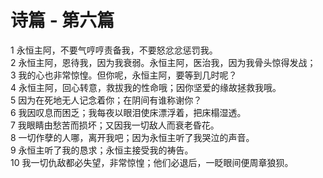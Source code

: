 # 诗篇 - 第六篇
  
 1 永恒主阿，不要气哼哼责备我，不要怒忿忿惩罚我。  
 2 永恒主阿，恩待我，因为我衰弱。永恒主阿，医治我，因为我骨头惊得发战；  
 3 我的心也非常惊惶。但你呢，永恒主阿，要等到几时呢？  
 4 永恒主阿，回心转意，救拔我的性命哦；因你坚爱的缘故拯救我哦。  
 5 因为在死地无人记念着你；在阴间有谁称谢你？  
 6 我因叹息而困乏；我每夜以眼泪使床漂浮着，把床榻湿透。  
 7 我眼睛由愁苦而损坏；又因我一切敌人而衰老昏花。  
 8 一切作孽的人哪，离开我吧；因为永恒主听了我哭泣的声音。  
 9 永恒主听了我的恳求；永恒主接受我的祷告。  
 10 我一切仇敌都必失望，非常惊惶；他们必退后，一眨眼间便周章狼狈。